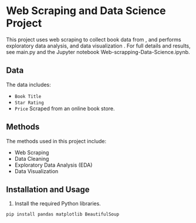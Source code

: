 

# Web Scraping and Data Science Project

This project uses web scraping to collect book data from , and performs exploratory data analysis, and data visualization . For full details and results, see main.py and the Jupyter notebook Web-scrapping-Data-Science.ipynb.

## Data

The data includes:
- `Book Title`
- `Star Rating`
- `Price`
Scraped from an online book store.

## Methods

The methods used in this project include:
- Web Scraping
- Data Cleaning
- Exploratory Data Analysis (EDA)
- Data Visualization

## Installation and Usage

1. Install the required Python libraries.
```python
pip install pandas matplotlib BeautifulSoup
